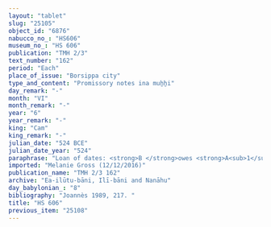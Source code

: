 ```yaml
---
layout: "tablet"
slug: "25105"
object_id: "6876"
nabucco_no_: "HS606"
museum_no_: "HS 606"
publication: "TMH 2/3"
text_number: "162"
period: "Each"
place_of_issue: "Borsippa city"
type_and_content: "Promissory notes ina muẖẖi"
day_remark: "-"
month: "VI"
month_remark: "-"
year: "6"
year_remark: "-"
king: "Cam"
king_remark: "-"
julian_date: "524 BCE"
julian_date_year: "524"
paraphrase: "Loan of dates: <strong>B </strong>owes <strong>A<sub>1</sub></strong> 27;0.4 kor (4,884 l) of dates, impost (<em>imittu</em>) of the palm grove (<em>gi&scaron;immaru</em>), share (<em>pūt zitti</em>) of the sisters <strong><sup>f</sup>A<sub>2</sub> </strong>and<strong> <sup>f</sup>A<sub>3</sub></strong>, at a ratio of 5 measures (<em>ma&scaron;īhu</em>) for 1 kor. <strong>He</strong> will give the dates in their entirety in Arahsamna (VIII) in Borsippa according to the measure of the king. For each kor he also gives one load of palm-frond ribs (<em>huṣābu</em>) and palm-leaf baskets (<em>tuhallu</em>) in the house of <strong>A<sub>1</sub></strong>. The (service of the) agricultural supervisor (<em>gugallu</em>) is not yet paid (<em>eṭēru</em> Stat.). 3 witnesses (including Nab&ucirc;-balāssu-iqbi/&Scaron;ulāya//(Ea-)ilūtu-bāni) and the scribe. This is apart from (<em>elat</em>) 2 date palm (<em>gi&scaron;immaru</em>).<br /> &nbsp;<br /> <strong>A<sub>1</sub></strong> = &Scaron;iriktu/Lūṣi-ana-nūr-Marduk//Ilī-bāni; <strong><sup>f</sup></strong><strong>A<sub>2</sub> </strong>= <sup>f</sup>Amat-Nanāya/Nādinu//Ilī-bāni; <strong><sup>f</sup></strong><strong>A<sub>3</sub> </strong>= <sup>f</sup>Amat-Sutīti/Nādinu//Ilī-bāni; <strong>B</strong> = Arad-Nanāya/Mār-Esagil-bāni//&Scaron;irik-Nab&ucirc;; Scribe = L&acirc;b&acirc;&scaron;i-Marduk/Nab&ucirc;-ēṭir-nap&scaron;āti//(Ea-)ilūtu-bāni<br /> &nbsp;"
imported: "Melanie Gross (12/12/2016)"
publication_name: "TMH 2/3 162"
archive: "Ea-ilūtu-bāni, Ilī-bāni and Nanāhu"
day_babylonian_: "8"
bibliography: "Joannès 1989, 217. "
title: "HS 606"
previous_item: "25108"
---
```

